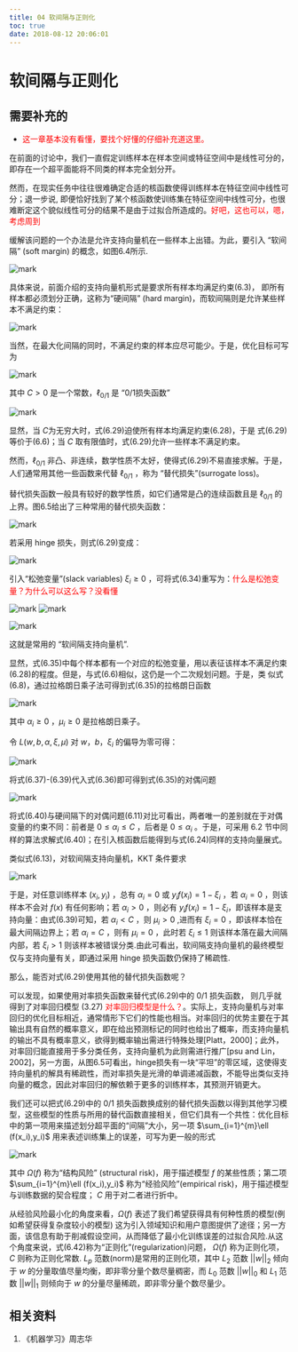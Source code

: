 ```yaml
---
title: 04 软间隔与正则化
toc: true
date: 2018-08-12 20:06:01
---
```

# 软间隔与正则化

## 需要补充的

- <span style="color:red;">这一章基本没有看懂，要找个好懂的仔细补充道这里。</span>


在前面的讨论中，我们一直假定训练样本在样本空间或特征空间中是线性可分的，即存在一个超平面能将不同类的样本完全划分开。

然而，在现实任务中往往很难确定合适的核函数使得训练样本在特征空间中线性可分；退一步说, 即便恰好找到了某个核函数使训练集在特征空间中线性可分，也很难断定这个貌似线性可分的结果不是由于过拟合所造成的。<span style="color:red;">好吧，这也可以，嗯，考虑周到</span>

缓解该问题的一个办法是允许支持向量机在一些样本上出错。为此，要引入 “软间隔” (soft margin) 的概念，如图6.4所示.

![mark](http://pacdb2bfr.bkt.clouddn.com/blog/image/180627/0EDHkdih8m.png?imageslim)


具体来说，前面介绍的支持向量机形式是要求所有样本均满足约束(6.3)， 即所有样本都必须划分正确，这称为“硬间隔” (hard margin)，而软间隔则是允许某些样本不满足约束：

![mark](http://pacdb2bfr.bkt.clouddn.com/blog/image/180627/ca4CDklH1d.png?imageslim)


当然，在最大化间隔的同时，不满足约束的样本应尽可能少。于是，优化目标可写为

![mark](http://pacdb2bfr.bkt.clouddn.com/blog/image/180627/922AH89AH0.png?imageslim)

其中 $C>0$ 是一个常数，$\ell_{0/1}$ 是 “0/1损失函数”

![mark](http://pacdb2bfr.bkt.clouddn.com/blog/image/180627/l7Ai2cKHCF.png?imageslim)


显然，当 $C$为无穷大时，式(6.29)迫使所有样本均满足約束(6.28)，于是 式(6.29)等价于(6.6)；当 $C$ 取有限值时，式(6.29)允许一些样本不满足約束。

然而，$\ell_{0/1}$ 非凸、非连续，数学性质不太好，使得式(6.29)不易直接求解。于是，人们通常用其他一些函数来代替 $\ell_{0/1}$ ，称为 “替代损失”(surrogate loss)。

替代损失函数一般具有较好的数学性质，如它们通常是凸的连续函数且是 $\ell_{0/1}$  的上界。图6.5给出了三种常用的替代损失函数：

![mark](http://pacdb2bfr.bkt.clouddn.com/blog/image/180627/kJFBF7diF4.png?imageslim)

若采用 hinge 损失，则式(6.29)变成：

![mark](http://pacdb2bfr.bkt.clouddn.com/blog/image/180627/9I54iDAaE1.png?imageslim)

引入“松弛变量”(slack variables) $\xi_i\geqslant 0$ ，可将式(6.34)重写为：<span style="color:red;">什么是松弛变量？为什么可以这么写？没看懂</span>

![mark](http://pacdb2bfr.bkt.clouddn.com/blog/image/180627/Ac0bkKK16f.png?imageslim)
![mark](http://pacdb2bfr.bkt.clouddn.com/blog/image/180627/9kakjlELj1.png?imageslim)

![mark](http://pacdb2bfr.bkt.clouddn.com/blog/image/180627/88iE6e3l66.png?imageslim)

这就是常用的 “软间隔支持向量机”.

显然，式(6.35)中每个样本都有一个对应的松弛变量，用以表征该样本不满足约束(6.28)的程度。但是，与式(6.6)相似，这仍是一个二次规划问题。于是，类 似式(6.8)，通过拉格朗日乘子法可得到式(6.35)的拉格朗日函数

![mark](http://pacdb2bfr.bkt.clouddn.com/blog/image/180627/gh9fBc7E8h.png?imageslim)

其中 $\alpha_i\geqslant 0$ ，$\mu_i\geqslant 0$ 是拉格朗日乘子。

令 $L(w, b, \alpha,\xi,\mu)$ 对 $w$，$b$，$\xi_i$ 的偏导为零可得：

![mark](http://pacdb2bfr.bkt.clouddn.com/blog/image/180627/ClKF898Lig.png?imageslim)

将式(6.37)-(6.39)代入式(6.36)即可得到式(6.35)的对偶问题

![mark](http://pacdb2bfr.bkt.clouddn.com/blog/image/180627/G6hbFlibkh.png?imageslim)

将式(6.40)与硬间隔下的对偶问题(6.11)对比可看出，两者唯一的差别就在于对偶变量的约束不同：前者是 $0\leqslant \alpha_i\leqslant C$ ，后者是 $0\leqslant \alpha_i$ 。于是，可采用 6.2 节中同样的算法求解式(6.40)；在引入核函数后能得到与式(6.24)同样的支持向量展式。

类似式(6.13)，对软间隔支持向量机，KKT 条件要求

![mark](http://pacdb2bfr.bkt.clouddn.com/blog/image/180627/hh1HIDbIfJ.png?imageslim)

于是，对任意训练样本 $(x_i,y_i)$ ，总有 $\alpha_i=0$ 或 $y_if(x_i)=1-\xi_i$ ，若 $\alpha_i=0$ ，则该样本不会对 $f(x)$ 有任何影响；若 $\alpha_i>0$ ，则必有 $y_if(x_i)=1-\xi_i$，即该样本是支持向量：由式(6.39)可知，若 $\alpha_i<C$ ，则 $\mu_i>0$ ,进而有 $\xi_i=0$ ，即该样本恰在最大间隔边界上；若 $\alpha_i=C$ ，则有 $\mu_i = 0$ ，此时若 $\xi_i\leq 1$ 则该样本落在最大间隔内部，若 $\xi_i>1$ 则该样本被错误分类.由此可看出，软间隔支持向量机的最终模型仅与支持向量有关，即通过采用 hinge 损失函数仍保持了稀疏性.

那么，能否对式(6.29)使用其他的替代损失函数呢？

可以发现，如果使用对率损失函数来替代式(6.29)中的 $0/1$ 损失函数， 则几乎就得到了对率回归模型 (3.27) <span style="color:red;">对率回归模型是什么？</span>。实际上，支持向量机与对率回归的优化目标相近，通常情形下它们的性能也相当。对率回归的优势主要在于其输出具有自然的概率意义，即在给出预测标记的同时也给出了概率，而支持向量机的输出不具有概率意义，欲得到概率输出需进行特殊处理[Platt，2000]；此外，对率回归能直接用于多分类任务，支持向量机为此则需进行推广[psu and Lin， 2002]，另一方面，从图6.5可看出，hinge损失有一块“平坦”的零区域，这使得支持向量机的解具有稀疏性，而对率损失是光滑的单调递减函数，不能导出类似支持向量的概念，因此对率回归的解依赖于更多的训练样本，其预测开销更大。

我们还可以把式(6.29)中的 $0/1$ 损失函数换成别的替代损失函数以得到其他学习模型，这些模型的性质与所用的替代函数直接相关，但它们具有一个共性：优化目标中的第一项用来描述划分超平面的“间隔”大小，另一项 $\sum_{i=1}^{m}\ell (f(x_i),y_i)$ 用来表述训练集上的误差，可写为更一般的形式

![mark](http://pacdb2bfr.bkt.clouddn.com/blog/image/180627/CiA0c7i184.png?imageslim)


其中 $\Omega(f)$ 称为“结构风险” (structural risk)，用于描述模型 $f$ 的某些性质；第二项 $\sum_{i=1}^{m}\ell (f(x_i),y_i)$ 称为“经验风险”(empirical risk)，用于描述模型与训练数据的契合程度； $C$ 用于对二者进行折中。

从经验风险最小化的角度来看，$\Omega(f)$ 表述了我们希望获得具有何种性质的模型(例如希望获得复杂度较小的模型) 这为引入领域知识和用户意图提供了途径；另一方面，该信息有助于削减假设空间，从而降低了最小化训练误差的过拟合风险.从这个角度来说，式(6.42)称为“正则化”(regularization)问题， $\Omega(f)$ 称为正则化项，$C$ 则称为正则化常数. $L_p$ 范数(norm)是常用的正则化项，其中 $L_2$ 范数 $||w||_2$ 倾向于 $w$ 的分量取值尽量均衡，即非零分量个数尽量稠密，而 $L_0$ 范数 $||w||_0$ 和 $L_1$ 范数 $||w||_1$ 则倾向于 $w$ 的分量尽量稀疏，即非零分量个数尽量少。




## 相关资料

1. 《机器学习》周志华

